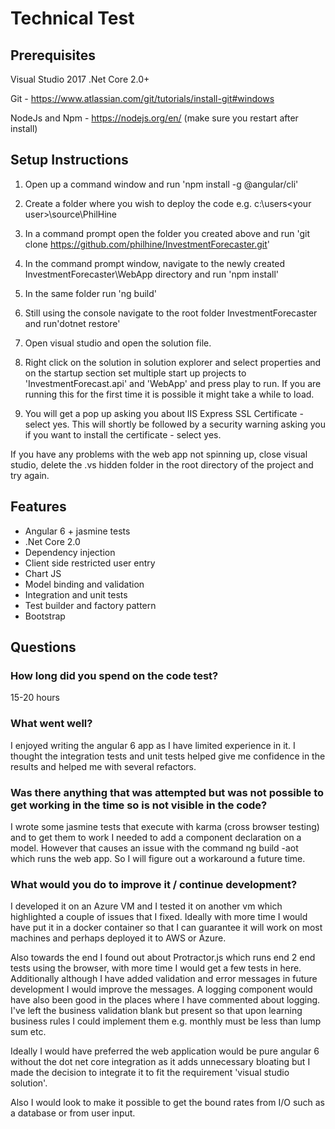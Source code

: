 Technical Test
==============

## Prerequisites

Visual Studio 2017
.Net Core 2.0+

Git - https://www.atlassian.com/git/tutorials/install-git#windows

NodeJs and Npm - https://nodejs.org/en/ (make sure you restart after install)

## Setup Instructions

1) Open up a command window and run 'npm install -g @angular/cli'

2) Create a folder where you wish to deploy the code e.g. c:\users\<your user>\source\PhilHine

3) In a command prompt open the folder you created above and run 'git clone https://github.com/philhine/InvestmentForecaster.git'

4) In the command prompt window, navigate to the newly created InvestmentForecaster\WebApp directory and run 'npm install'

5) In the same folder run 'ng build'

6) Still using the console navigate to the root folder InvestmentForecaster and run'dotnet restore'

7) Open visual studio and open the solution file.

8) Right click on the solution in solution explorer and select properties and on the startup section set multiple start up projects to 'InvestmentForecast.api' and 'WebApp' and press play to run. If you are running this for the first time it is possible it might take a while to load.

9) You will get a pop up asking you about IIS Express SSL Certificate - select yes. This will shortly be followed by a security warning asking you if you want to install the certificate - select yes.

If you have any problems with the web app not spinning up, close visual studio, delete the .vs hidden folder in the root directory of the project and try again. 

## Features

- Angular 6 + jasmine tests
- .Net Core 2.0 
- Dependency injection
- Client side restricted user entry
- Chart JS
- Model binding and validation
- Integration and unit tests
- Test builder and factory pattern
- Bootstrap

## Questions

### How long did you spend on the code test?
15-20 hours

### What went well?
I enjoyed writing the angular 6 app as I have limited experience in it. I thought the integration tests and unit tests helped give me confidence in the results and helped me with several refactors. 

### Was there anything that was attempted but was not possible to get working in the time so is not visible in the code?
I wrote some jasmine tests that execute with karma (cross browser testing) and to get them to work I needed to add a component declaration on a model. However that causes an issue with the command ng build -aot which runs the web app. So I will figure out a workaround a future time. 

### What would you do to improve it / continue development?
I developed it on an Azure VM and I tested it on another vm which highlighted a couple of issues that I fixed. Ideally with more time I would have put it in a docker container so that I can guarantee it will work on most machines and perhaps deployed it to AWS or Azure.

Also towards the end I found out about Protractor.js which runs end 2 end tests using the browser, with more time I would get a few tests in here. Additionally although I have added validation and error messages in future development I would improve the messages. A logging component would have also been good in the places where I have commented about logging. I've left the business validation blank but present so that upon learning business rules I could implement them e.g. monthly must be less than lump sum etc.

Ideally I would have preferred the web application would be pure angular 6 without the dot net core integration as it adds unnecessary bloating but I made the decision to integrate it to fit the requirement 'visual studio solution'.

Also I would look to make it possible to get the bound rates from I/O such as a database or from user input.